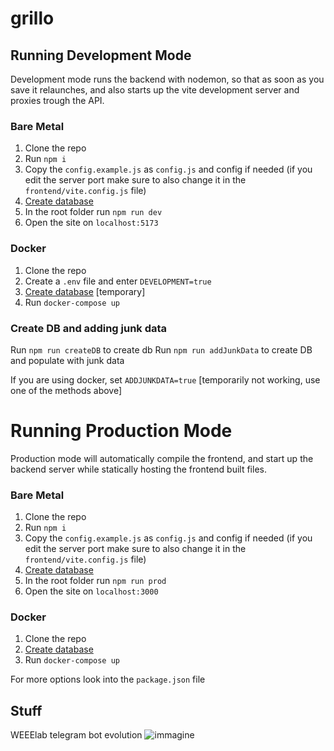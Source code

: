 # grillo


## Running Development Mode

Development mode runs the backend with nodemon, so that as soon as you save it relaunches, and also starts up the vite development server and proxies trough the API.

### Bare Metal
1. Clone the repo
2. Run `npm i`
3. Copy the `config.example.js` as `config.js` and config if needed (if you edit the server port make sure to also change it in the `frontend/vite.config.js` file)
4. [Create database](#create-db-and-adding-junk-data)
5. In the root folder run `npm run dev`
6. Open the site on `localhost:5173`

### Docker
1. Clone the repo
2. Create a `.env` file and enter `DEVELOPMENT=true`
3. [Create database](#create-db-and-adding-junk-data) [temporary]
4. Run `docker-compose up`

### Create DB and adding junk data

Run `npm run createDB` to create db
Run `npm run addJunkData` to create DB and populate with junk data

If you are using docker, set `ADDJUNKDATA=true` [temporarily not working, use one of the methods above]



# Running Production Mode

Production mode will automatically compile the frontend, and start up the backend server while statically hosting the frontend built files.

### Bare Metal
1. Clone the repo
2. Run `npm i`
3. Copy the `config.example.js` as `config.js` and config if needed (if you edit the server port make sure to also change it in the `frontend/vite.config.js` file)
4. [Create database](#create-db-and-adding-junk-data)
5. In the root folder run `npm run prod`
6. Open the site on `localhost:3000`

### Docker
1. Clone the repo
2. [Create database](#create-db-and-adding-junk-data)
3. Run `docker-compose up`


For more options look into the `package.json` file


## Stuff
WEEElab telegram bot evolution
![immagine](https://github.com/WEEE-Open/grillo/assets/43443041/351b0317-4092-401f-a56f-2fe6c3902659)
